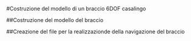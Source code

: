 #Costruzione del modello di un braccio 6DOF casalingo

##Costruzione del modello del braccio

##Creazione del file per la realizzazionde della navigazione del braccio
